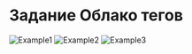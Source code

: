 ﻿# Задание Облако тегов

![Example1](TagsCloudVisualization/examples/example1.bmp)
![Example2](TagsCloudVisualization/examples/example2.bmp)
![Example3](TagsCloudVisualization/examples/example3.bmp)
